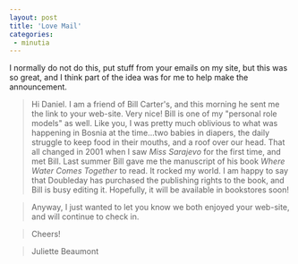 ```yaml
---
layout: post
title: 'Love Mail'
categories:
 - minutia
---
```


I normally do not do this, put stuff from your emails on my site, but this was so great, and I think part of the idea was for me to help make the announcement.

> Hi Daniel. I am a friend of Bill Carter's, and this morning he sent me the link to your web-site. Very nice! Bill is one of my "personal role models" as well. Like you, I was pretty much oblivious to what was happening in Bosnia at the time...two babies in diapers, the daily struggle to keep food in their mouths, and a roof over our head. That all changed in 2001 when I saw _Miss Sarajevo_ for the first time, and met Bill. Last summer Bill gave me the manuscript of his book _Where Water Comes Together_ to read. It rocked my world. I am happy to say that Doubleday has purchased the publishing rights to the book, and Bill is busy editing it. Hopefully, it will be available in bookstores soon! 

> Anyway, I just wanted to let you know we both enjoyed your web-site, and will continue to check in.

> Cheers!

> Juliette Beaumont
